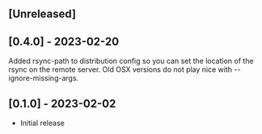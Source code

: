 ## [Unreleased]

## [0.4.0] - 2023-02-20

Added rsync-path to distribution config so you can set the location of the rsync on the remote server. Old OSX versions do not play nice with --ignore-missing-args.

## [0.1.0] - 2023-02-02

- Initial release
